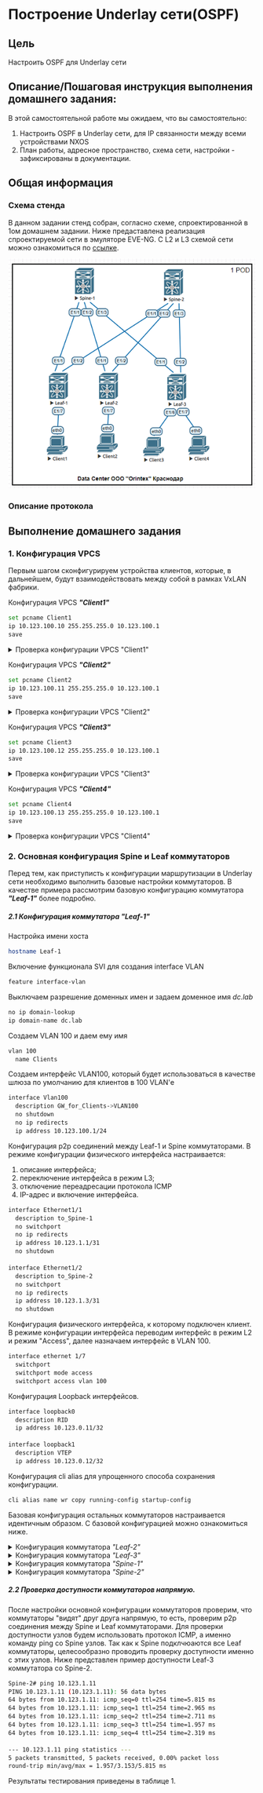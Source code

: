 # Построение Underlay сети(OSPF)

## Цель
Настроить OSPF для Underlay сети

## Описание/Пошаговая инструкция выполнения домашнего задания:
В этой самостоятельной работе мы ожидаем, что вы самостоятельно:

1. Настроить OSPF в Underlay сети, для IP связанности между всеми устройствами NXOS
2. План работы, адресное пространство, схема сети, настройки - зафиксированы в документации.

## Общая информация

### Схема стенда

В данном задании стенд собран, согласно схеме, спроектированной в 1ом домашнем задании. Ниже предаставлена реализация спроектируемой сети в эмуляторе EVE-NG. С L2 и L3 схемой сети можно ознакомиться по [ссылке](https://github.com/ilya0693/Design-DC-Networks/blob/main/Homework1/README.md#%D1%82%D0%BE%D0%BF%D0%BE%D0%BB%D0%BE%D0%B3%D0%B8%D1%8F-%D1%81%D0%B5%D1%82%D0%B8-%D1%86%D0%BE%D0%B4-%D0%B8-%D0%B5%D0%B5-%D0%BE%D0%BF%D0%B8%D1%81%D0%B0%D0%BD%D0%B8%D0%B5).

![alt-текст](https://github.com/ilya0693/Design-DC-Networks/blob/main/Homework2/Stand_OSPF.png "Схема стенда")

### Описание протокола

## Выполнение домашнего задания

### 1. Конфигурация VPCS

Первым шагом сконфигурируем устройства клиентов, которые, в дальнейшем, будут взаимодействовать между собой в рамках VxLAN фабрики.

Конфигурация VPCS **_"Client1"_**

```sh
set pcname Client1
ip 10.123.100.10 255.255.255.0 10.123.100.1
save
```

<details> 

<summary> Проверка конфигурации VPCS "Client1" </summary>

```sh
Client1> show ip

NAME        : Client1[1]
IP/MASK     : 10.123.100.10/24
GATEWAY     : 10.123.100.1
DNS         :
MAC         : 00:50:79:66:68:06
LPORT       : 20000
RHOST:PORT  : 127.0.0.1:30000
MTU         : 1500

```
</details> 

Конфигурация VPCS **_"Client2"_**

```sh
set pcname Client2
ip 10.123.100.11 255.255.255.0 10.123.100.1
save
```

<details> 

<summary> Проверка конфигурации VPCS "Client2" </summary>

```sh
Client2> show ip

NAME        : Client2[1]
IP/MASK     : 10.123.100.11/24
GATEWAY     : 10.123.100.1
DNS         :
MAC         : 00:50:79:66:68:07
LPORT       : 20000
RHOST:PORT  : 127.0.0.1:30000
MTU         : 1500

```
</details> 

Конфигурация VPCS **_"Client3"_**

```sh
set pcname Client3
ip 10.123.100.12 255.255.255.0 10.123.100.1
save
```

<details> 

<summary> Проверка конфигурации VPCS "Client3" </summary>

```sh
Client3> show ip

NAME        : Client3[1]
IP/MASK     : 10.123.100.12/24
GATEWAY     : 10.123.100.1
DNS         :
MAC         : 00:50:79:66:68:08
LPORT       : 20000
RHOST:PORT  : 127.0.0.1:30000
MTU         : 1500

```
</details> 

Конфигурация VPCS **_"Client4"_**

```sh
set pcname Client4
ip 10.123.100.13 255.255.255.0 10.123.100.1
save
```

<details> 

<summary> Проверка конфигурации VPCS "Client4" </summary>

```sh
Client4> show ip

NAME        : Client4[1]
IP/MASK     : 10.123.100.13/24
GATEWAY     : 10.123.100.1
DNS         :
MAC         : 00:50:79:66:68:09
LPORT       : 20000
RHOST:PORT  : 127.0.0.1:30000
MTU         : 1500

```
</details> 

### 2. Основная конфигурация Spine и Leaf коммутаторов

Перед тем, как приступисть к конфигурации маршрутизации в Underlay сети необходимо выполнить базовые настройки коммутаторов. В качестве примера рассмотрим базовую конфигурацию коммутатора **_"Leaf-1"_** более подробно. 

##### 2.1 Конфигурация коммутатора _"Leaf-1"_

Настройка имени хоста
```sh
hostname Leaf-1 
```
Включение функционала SVI для создания interface VLAN
```sh
feature interface-vlan
```

Выключаем разрешение доменных имен и задаем доменное имя _dc.lab_
```sh
no ip domain-lookup
ip domain-name dc.lab
```
Создаем VLAN 100 и даем ему имя
```sh
vlan 100
  name Clients
```
Создаем интерфейс VLAN100, который будет использоваться в качестве шлюза по умолчанию для клиентов в 100 VLAN'е
```sh
interface Vlan100
  description GW_for_Clients->VLAN100
  no shutdown
  no ip redirects
  ip address 10.123.100.1/24
```

Конфигурация p2p соединений между Leaf-1 и Spine коммутаторами. В режиме конфигурации физического интерфейса настраивается:
1. описание интерфейса;
2. переключение интерфейса в режим L3;
3. отключение переадресации протокола ICMP
4. IP-адрес и включение интерфейса.

```sh
interface Ethernet1/1
  description to_Spine-1
  no switchport
  no ip redirects
  ip address 10.123.1.1/31
  no shutdown

interface Ethernet1/2
  description to_Spine-2
  no switchport
  no ip redirects
  ip address 10.123.1.3/31
  no shutdown
```

Конфигурация физического интерфейса, к которому подключен клиент. В режиме конфигурации интерфейса переводим интерфейс в режим L2 и режим "Access", далее назначаем интерфейс в VLAN 100.
```sh
interface ethernet 1/7
  switchport
  switchport mode access
  switchport access vlan 100
```

Конфигурация Loopback интерфейсов.
```sh
interface loopback0
  description RID
  ip address 10.123.0.11/32

interface loopback1
  description VTEP
  ip address 10.123.0.12/32
```

Конфигурация cli alias для упрощенного способа сохранения конфигурации.
```sh
cli alias name wr copy running-config startup-config
```

Базовая конфигурация остальных коммутаторов настраивается идентичным образом. С базовой конфигурацией можно ознакомиться ниже.

<details> 
<summary> Конфигурация коммутатора <em>"Leaf-2"</em> </summary>

  ```sh
hostname Leaf-2

feature interface-vlan

no ip domain-lookup
ip domain-name dc.lab

vlan 100
  name Clients
  
interface Vlan100
  description GW_for_Clients->VLAN100
  no shutdown
  no ip redirects
  ip address 10.123.100.1/24
  
interface Ethernet1/1
  description to_Spine-1
  no switchport
  no ip redirects
  ip address 10.123.1.5/31
  no shutdown

interface Ethernet1/2
  description to_Spine-2
  no switchport
  no ip redirects
  ip address 10.123.1.7/31
  no shutdown

interface loopback0
  description RID
  ip address 10.123.0.21/32

interface loopback1
  description VTEP
  ip address 10.123.0.22/32

cli alias name wr copy running-config startup-config
```
</details> 

<details> 
<summary> Конфигурация коммутатора <em>"Leaf-3"</em> </summary>

  ```sh
hostname Leaf-3

feature interface-vlan

no ip domain-lookup
ip domain-name dc.lab

vlan 100
  name Clients
  
interface Vlan100
  description GW_for_Clients->VLAN100
  no shutdown
  no ip redirects
  ip address 10.123.100.1/24
  
interface Ethernet1/1
  description to_Spine-1
  no switchport
  no ip redirects
  ip address 10.123.1.9/31
  no shutdown

interface Ethernet1/2
  description to_Spine-2
  no switchport
  no ip redirects
  ip address 10.123.1.11/31
  no shutdown

interface loopback0
  description RID
  ip address 10.123.0.31/32

interface loopback1
  description VTEP
  ip address 10.123.0.32/32

cli alias name wr copy running-config startup-config
```
</details> 

<details> 
<summary> Конфигурация коммутатора <em>"Spine-1"</em> </summary>

  ```sh
hostname Spine-1

no ip domain-lookup
ip domain-name dc.lab
  
interface Ethernet1/1
  description to_Leaf-1
  no switchport
  no ip redirects
  ip address 10.123.1.0/31
  no shutdown

interface Ethernet1/2
  description to_Leaf-2
  no switchport
  no ip redirects
  ip address 10.123.1.4/31
  no shutdown

interface Ethernet1/3
  description to_Leaf-3
  no switchport
  no ip redirects
  ip address 10.123.1.8/31
  no shutdown

interface loopback0
  description RID
  ip address 10.123.0.41/32

cli alias name wr copy running-config startup-config
```
</details> 

<details> 
<summary> Конфигурация коммутатора <em>"Spine-2"</em> </summary>

  ```sh
hostname Spine-2

no ip domain-lookup
ip domain-name dc.lab
  
interface Ethernet1/1
  description to_Leaf-1
  no switchport
  no ip redirects
  ip address 10.123.1.2/31
  no shutdown

interface Ethernet1/2
  description to_Leaf-2
  no switchport
  no ip redirects
  ip address 10.123.1.6/31
  no shutdown

interface Ethernet1/3
  description to_Leaf-3
  no switchport
  no ip redirects
  ip address 10.123.1.10/31
  no shutdown

interface loopback0
  description RID
  ip address 10.123.0.51/32

cli alias name wr copy running-config startup-config
```
</details> 

##### 2.2 Проверка доступности коммутаторов напрямую.
После настройки основной конфигурации коммутаторов проверим, что коммутаторы "видят" друг друга напрямую, то есть, проверим p2p соединения между Spine и Leaf коммутаторами. Для проверки доступности узлов будем использовать протокол ICMP, а именно команду ping со Spine узлов. Так как к Spine подклчюаются все Leaf коммутаторы, целесообразно проводить проверку доступности именно с этих узлов. Ниже представлен пример доступности Leaf-3 коммутатора со Spine-2.

```sh
Spine-2# ping 10.123.1.11
PING 10.123.1.11 (10.123.1.11): 56 data bytes
64 bytes from 10.123.1.11: icmp_seq=0 ttl=254 time=5.815 ms
64 bytes from 10.123.1.11: icmp_seq=1 ttl=254 time=2.965 ms
64 bytes from 10.123.1.11: icmp_seq=2 ttl=254 time=2.711 ms
64 bytes from 10.123.1.11: icmp_seq=3 ttl=254 time=1.957 ms
64 bytes from 10.123.1.11: icmp_seq=4 ttl=254 time=2.319 ms

--- 10.123.1.11 ping statistics ---
5 packets transmitted, 5 packets received, 0.00% packet loss
round-trip min/avg/max = 1.957/3.153/5.815 ms
```

Результаты тестирования приведены в таблице 1.

